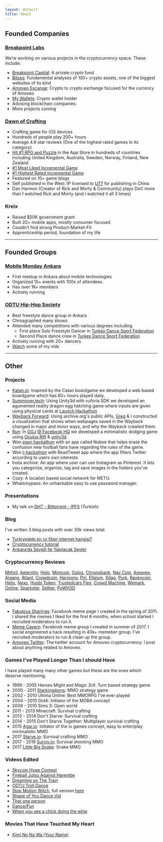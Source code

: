 ```yaml
---
layout: default
title: About
---
```


## Founded Companies

### [Breakpoint Labs](https://www.breakpointcapital.net/)

We’re working on various projects in the cryptocurrency space. These include:

- [Breakpoint Capital](https://www.breakpointcapital.net/): A private crypto fund
- [Bitses](http://bitses.org): Fundamental analyses of 100+ crypto assets, one of the biggest websites of its kind
- [Amoveo Excange](http://amoveo.exchange/): Crypto to crypto exchange focused for the currency of Amoveo
- [My Wallets](http://mywallets.co): Crypto wallet holder
- Advising blockchain companies.
- More projects coming

### [Dawn of Crafting](http://www.dawnofcrafting.com/)

- Crafting game for iOS devices
- Hundreds of people play 200+ hours
- Average 4.8 star reviews (One of the highest rated games in its category)
- [Hit #1 RPG and Puzzle](https://www.appannie.com/en/apps/ios/top/) in the App Store in hundreds of countries including United Kingdom, Australia, Sweden, Norway, Finland, New Zealand
- [#1 Most Liked Incremental Game](https://www.incrementalgame.com/)
- [#1 Highest Rated Incremental Game](https://plaza.dsolver.ca/games)
- Featured on 10+ game blogs
- Self published in the West. IP licensed to [U77](https://www.taptap.com/app/74868) for publishing in China
- Dan Harmon (Creator of Rick and Morty & Community) plays DoC more than I watched Rick and Morty (and I watched it all 3 times)

### Kreix

- Raised $50K government grant
- Built 20+ mobile apps, mostly consumer focused
- Couldn’t find strong Product-Market-Fit
- Apprenticeship period, foundation of my life

---

## Founded Groups

### [Mobile Monday Ankara](https://www.meetup.com/MobileMondayAnkara/)

- First meetup in Ankara about mobile technologies
- Organized 15+ events with 100s of attendees.
- Has over 1K+ members
- Actively running

### [ODTU Hip-Hop Society](https://www.instagram.com/odtuhiphop/)

- Best freestyle dance group in Ankara
- Chroagraphed many shows
- Attended many competitions with various degrees including 
  - First place Solo Freestyle Dancer in [Turkey Dance Sport Federation](http://www.tdsf.gov.tr/)
  - Second Place dance crew in [Turkey Dance Sport Federation](http://www.tdsf.gov.tr/)
- Actively running with 20+ dancers
- [Watch](https://www.instagram.com/demiculus/) some of my vids

---

## Other

### Projects

- [Katan.io](http://katan.io/): Inspired by the Catan boardgame we developed a web based boardgame which has 60+ hours played daily.
- [Summoner.tech](https://www.youtube.com/watch?v=yzPpbQhXYU8): Using Unity3d with vuforia SDK we developed an agumented reality dragon egg hatching game where inputs are given using physical cards at [Launch Hackathon](https://launch.co/)
- [Wayback Forward](https://www.youtube.com/watch?v=oipc7cbogy0): Using archive.org's public APIs, [Greg](https://twitter.com/@glindahl) & I constructed a visualization that shows when webpages saved in the Wayback changed in major and minor ways, and why the Wayback crawled them.
- [Run](https://www.youtube.com/watch?v=fRMItUbDcws): In [GGJ](https://globalgamejam.org/) [@ Facebook HQ](https://www.facebook.com/Facebook-HQ-166793820034304/) we developed a minimalistic dodging game using [Oculus Rift](https://www.oculus.com/) & [unity3d](https://unity3d.com/). 
- Won [espn hackathon](https://www.instagram.com/p/BAqak6nNwhw/) with an app called Nubee that helps erase the confusion new football fans have regarding the rules of the game.
- Won [t-hackathon](http://odtuteknokent.com.tr/tr/haber/t-hackathonda-abd-yolculari-belli-oldu) with ReadTweet app where the app filters Twitter according to users own interests.
- Insta archive: An app where user can use Instagram as Pinterest. It lets you categorize, organize, tag and save images in the folders you've created.
- Cozy: A location based social network for METU.
- Whatsmypass: An unhackable easy to use password manager.

### Presentations

- My talk on [DHT - Bittorrent - IPFS](https://www.youtube.com/watch?v=YKyh3KZaWXc&t=4s) (Turkish) 

### Blog

I've written 3 blog posts with over 30k views total.

- [Turkiyedeki en iyi fiber internet hangisi?](https://medium.com/@demiculus/en-iyi-fiber-internet-hangisi-e95e9a3c4bb4)
- [Cryptocurrency tutorial](https://medium.com/@demiculus/cryptocurrency-tutorial-875e9f83db24)
- [Ankara’da Sevgili Ile Yapılacak Şeyler](https://medium.com/@demiculus/ankara-da-sevgili-ile-yap%C4%B1lacak-%C5%9Feyler-5d78c61c0604)

### Cryptocurrency Reviews

[Mithril](https://bitses.org/analyses/mithril-demiculus/), [Aeternity](https://bitses.org/analyses/aeternity-demiculus/), [Holo](https://bitses.org/analyses/holo-demiculus/), [Mintcoin](https://bitses.org/analyses/mintcoin-demiculus/), [Golos](https://bitses.org/analyses/golos-demiculus/), [Chronobank](https://bitses.org/analyses/chronobank-demiculus/), [Nav Coin](https://bitses.org/analyses/nav-coin-demiculus/), [Amoveo](https://bitses.org/analyses/amoveo-demiculus/), [Aigang](https://bitses.org/analyses/aigang-demiculus/), [Atlant](https://bitses.org/analyses/atlant-demiculus/), [Crowdcoin](https://bitses.org/analyses/crowdcoin-demiculus/), [Harmony](https://bitses.org/analyses/harmony-demiculus/), [Pirl](https://bitses.org/analyses/pirl-demiculus/), [Ellaism](https://bitses.org/analyses/ellaism-demiculus/), [Xdag](https://bitses.org/analyses/xdag-demiculus/), [Purk](https://bitses.org/analyses/purk-demiculus/), [Ravencoin](https://bitses.org/analyses/ravencoin-demiculus/), [Helix](https://bitses.org/analyses/helix-demiculus/), [Nexo](https://bitses.org/analyses/nexo-demiculus/), [Huobi Token](https://bitses.org/analyses/huobi-token-demiculus/), [Trustedcars Flex](https://bitses.org/analyses/trustedcars-flex-demiculus/), [Crowd Machine](https://bitses.org/analyses/crowd-machine-demiculus/), [Wemark](https://bitses.org/analyses/wemark-demiculus/), [Online](https://bitses.org/analyses/online-demiculus/), [Sparkster](https://bitses.org/analyses/sparkster-demiculus/), [Sether](https://bitses.org/analyses/sether-demiculus/), [PoWH3D](https://bitses.org/analyses/powh3d-demiculus/)

### Social Media

- [Fabulous Sharings](https://www.facebook.com/Fabulous.Sharings): Facebook meme page I created in the spring of 2011. I shared the memes I liked for the first 6 months, when school started I recruited moderators to run it.
- [Meme Cavern](https://www.facebook.com/groups/theexecutivememers): Facebook meme group I created in summer of 2017. I social engineered a hack resulting in 40k+ memeber group. I've recruited moderators to run & clean up the group. 
- [Amoveo Twitter](https://twitter.com/Amoveox): The twitter account for Amoveo cryptocurrency. I post about anything related to Amoveo.

### Games I've Played Longer Than I should Have

I have played many many other games but these are the ones which deserve mentioning.

<ul class="posts">
  <li>
    <span class="post-date">1999 - 2005</span>
    <span>Heroes Might and Magic 3/4: Turn based strategy game</span>
  </li>
  <li>
    <span class="post-date">2000 - 2011</span>
    <span><a href="http://starkingdoms.com/">Starkingdoms</a>: MMO strategy game</span>
  </li>
  <li>
    <span class="post-date">2002 - 2010</span>
    <span>Ultima Online: Best MMORPG I've ever played</span>
  </li>
  <li>
    <span class="post-date">2004 - 2010</span>
    <span>DotA: Initiator of the MOBA concept</span>
  </li>
  <li>
    <span class="post-date">2009 - 2010</span>
    <span>Sims 3: Open world</span>
  </li>
  <li>
    <span class="post-date">2011 - 2013</span>
    <span>Minecraft: Survival crafting</span>
  </li>
  <li>
    <span class="post-date">2013 - 2014</span>
    <span>Don't Starve: Survival crafting</span>
  </li>
  <li>
    <span class="post-date">2014 - 2015</span>
    <span>Don't Starve Together: Multiplayer survival crafting</span>
  </li>
  
  <li>
    <span class="post-date">2015</span>
    <span><a href="http://agar.io/">Agar.io</a>: Initiator of the io games concept, easy to enter/play minimalistic MMO</span>
  </li>
  <li>
    <span class="post-date">2017</span>
    <span><a href="http://starve.io/">Starve.io</a>: Survival crafting MMO</span>
  </li>
  <li>
    <span class="post-date">2017 - 2018</span>
    <span><a href="http://surviv.io/">Surviv.io</a>: Survival shooting MMO</span>
  </li>
  <li>
    <span class="post-date">2017</span>
    <span><a href="https://littlebigsnake.com/">Little Big Snake</a>: Snake MMO</span>
  </li>
</ul>

### Videos Edited

- [Skycoin Hype Contest](https://www.youtube.com/watch?v=rpO0H5Vwwgw&t=2s)
- [Fireball Jutsu Against Harembe](https://www.youtube.com/watch?v=JZYFxXsFf3s)
- [Dreaming on The Train](https://www.youtube.com/watch?v=ELoNZFE6ms0)
- [ODTU Troll Dance](https://www.youtube.com/watch?v=opnZb7gnsJg)
- [Stop Motion Witch](https://www.instagram.com/p/BYQKxPgHn-QyVoa7qJtoVt91vi8zZw_LKc-QPQ0), full version [here](https://www.youtube.com/watch?v=plFxF3S3le0)
- [Shape of You Dance Vid](https://www.instagram.com/p/BQnoU4XDWZ3VtmDm2xjL0HL53H3ffXT7Jv2qA80)
- [That one person](https://www.instagram.com/p/BRBM6JAj0hkDPYPn75mcXoACpjcAn13Q7lvNkU0)
- [Dance/Fun](https://www.instagram.com/p/BNuCG6tgVX0ZSzbVHgxg0dvQFVPF_qoTfatGuY0)
- [When you see a chick doing the whip](https://www.instagram.com/p/BKfQXUBD_DL_rzXNnKH7bVJveRAT9PlaDM9vOA0)

### Movies That Have Touched My Heart

- [Kimi No Na Wa (Your Name)](https://www.imdb.com/title/tt5311514/)


